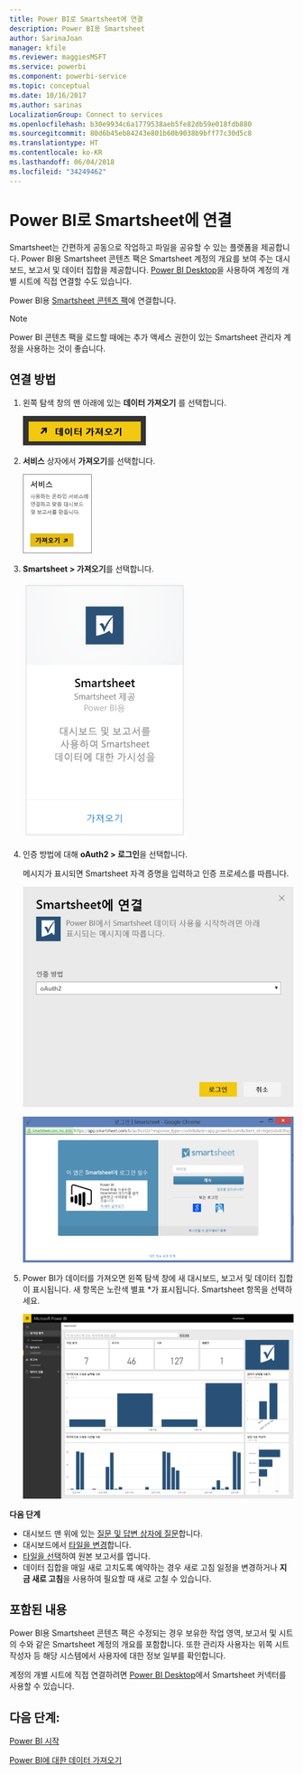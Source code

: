 ```yaml
---
title: Power BI로 Smartsheet에 연결
description: Power BI용 Smartsheet
author: SarinaJoan
manager: kfile
ms.reviewer: maggiesMSFT
ms.service: powerbi
ms.component: powerbi-service
ms.topic: conceptual
ms.date: 10/16/2017
ms.author: sarinas
LocalizationGroup: Connect to services
ms.openlocfilehash: b30e9934c6a1779538aeb5fe82db59e018fdb880
ms.sourcegitcommit: 80d6b45eb84243e801b60b9038b9bff77c30d5c8
ms.translationtype: HT
ms.contentlocale: ko-KR
ms.lasthandoff: 06/04/2018
ms.locfileid: "34249462"
---
```

# <a name="connect-to-smartsheet-with-power-bi"></a>Power BI로 Smartsheet에 연결
Smartsheet는 간편하게 공동으로 작업하고 파일을 공유할 수 있는 플랫폼을 제공합니다. Power BI용 Smartsheet 콘텐츠 팩은 Smartsheet 계정의 개요를 보여 주는 대시보드, 보고서 및 데이터 집합을 제공합니다. [Power BI Desktop](desktop-connect-to-data.md)을 사용하여 계정의 개별 시트에 직접 연결할 수도 있습니다. 

Power BI용 [Smartsheet 콘텐츠 팩](https://app.powerbi.com/groups/me/getdata/services/smartsheet)에 연결합니다.

>[!NOTE]
>Power BI 콘텐츠 팩을 로드할 때에는 추가 액세스 권한이 있는 Smartsheet 관리자 계정을 사용하는 것이 좋습니다.

## <a name="how-to-connect"></a>연결 방법
1. 왼쪽 탐색 창의 맨 아래에 있는 **데이터 가져오기** 를 선택합니다.
   
   ![](media/service-connect-to-smartsheet/pbi_getdata.png)
2. **서비스** 상자에서 **가져오기**를 선택합니다.
   
   ![](media/service-connect-to-smartsheet/pbi_getservices.png) 
3. **Smartsheet \> 가져오기**를 선택합니다.
   
   ![](media/service-connect-to-smartsheet/smartsheet.png)
4. 인증 방법에 대해 **oAuth2 \> 로그인**을 선택합니다.
   
   메시지가 표시되면 Smartsheet 자격 증명을 입력하고 인증 프로세스를 따릅니다.
   
   ![](media/service-connect-to-smartsheet/creds.png)
   
   ![](media/service-connect-to-smartsheet/creds2.png)
5. Power BI가 데이터를 가져오면 왼쪽 탐색 창에 새 대시보드, 보고서 및 데이터 집합이 표시됩니다. 새 항목은 노란색 별표 \*가 표시됩니다. Smartsheet 항목을 선택하세요.
   
   ![](media/service-connect-to-smartsheet/dashboard.png)

**다음 단계**

* 대시보드 맨 위에 있는 [질문 및 답변 상자에 질문](power-bi-q-and-a.md)합니다.
* 대시보드에서 [타일을 변경](service-dashboard-edit-tile.md)합니다.
* [타일을 선택](service-dashboard-tiles.md)하여 원본 보고서를 엽니다.
* 데이터 집합을 매일 새로 고치도록 예약하는 경우 새로 고침 일정을 변경하거나 **지금 새로 고침**을 사용하여 필요할 때 새로 고칠 수 있습니다.

## <a name="whats-included"></a>포함된 내용
Power BI용 Smartsheet 콘텐츠 팩은 수정되는 경우 보유한 작업 영역, 보고서 및 시트의 수와 같은 Smartsheet 계정의 개요를 포함합니다. 또한 관리자 사용자는 위쪽 시트 작성자 등 해당 시스템에서 사용자에 대한 정보 일부를 확인합니다.  

계정의 개별 시트에 직접 연결하려면 [Power BI Desktop](desktop-connect-to-data.md)에서 Smartsheet 커넥터를 사용할 수 있습니다.  

## <a name="next-steps"></a>다음 단계:

[Power BI 시작](service-get-started.md)

[Power BI에 대한 데이터 가져오기](service-get-data.md)
